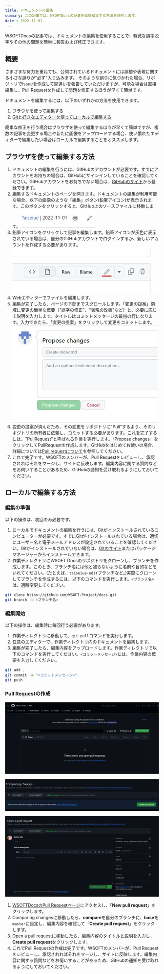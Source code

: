 ```yaml
---
title: ドキュメントの編集
summary: この記事では、WSOFTDocsの記事を直接編集する方法を説明します。
date : 2022-11-01
---
```


WSOFTDocsの記事では、ドキュメントの編集を使用することで、軽微な誤字脱字やその他の問題を簡単に報告および修正できます。

## 概要
さまざまな努力を重ねても、公開されているドキュメントには誤植や表現に関する小さな誤りが"必ず"入り込みます。
そのような誤りに気づかれた場合、リポジトリでIssueを作成して間違いを報告していただけますが、可能な場合は直接編集し、Pull Requestを作成して問題を修正するほうが早くて簡単です。

ドキュメントを編集するには、以下のいずれかの方法を使用できます。

1. ブラウザを使って編集する
2. [Gitと好きなエディターを使ってローカルで編集する](./contribute-from-vscode.md)

簡単な修正を行う場合はブラウザを使って編集するほうが早くて簡単ですが、複数の記事を変更する場合や新たに画像をアップロードする場合、使い慣れたエディターで編集したい場合はローカルで編集することをオススメします。

## ブラウザを使って編集する方法
1. ドキュメントの編集を行うには、GitHubのアカウントが必要です。すでにアカウントをお持ちの場合は、GitHubにサインインしていることを確認してください。GitHubアカウントをお持ちでない場合は、[GitHubのサイト](https://github.com/join)から登録できます。
2. 編集するドキュメントのページを開きます。ドキュメントの編集が利用可能な場合、以下の画像のような「編集」ボタン(鉛筆アイコン)が表示されます。このボタンをクリックすると、GitHub上のソースファイルに移動します。![「編集」ボタン](media/1.jpg)
3. 鉛筆アイコンをクリックして記事を編集します。鉛筆アイコンが灰色に表示されている場合は、自分のGitHubアカウントでログインするか、新しいアカウントを作成する必要があります。![鉛筆アイコン](media/2.jpg)
4. Webエディターでファイルを編集します。
5. 編集が完了したら、ページの下部までスクロールします。「変更の提案」領域に変更の簡単な概要（"誤字の修正"、"表現の改善"など）と、必要に応じて説明を入力します。タイトルはコミットメッセージの最初の行になります。入力できたら、「変更の提案」をクリックして変更をコミットします。![変更の提案](media/3.jpg)
6. 変更の提案が済んだため、その変更をリポジトリに"Pull"するよう、そのリポジトリの所有者に依頼し、コミットする必要があります。これを完了するには、"PullRequest"と呼ばれる作業を実行します。「Propose changes」をクリックしてPullRequestを作成します。GitHubをはじめてお使いの場合、詳細については[Pull requestについて](https://docs.github.com/ja/pull-requests/collaborating-with-pull-requests/proposing-changes-to-your-work-with-pull-requests/about-pull-requests)を参照してください。
7. これで完了です。WSOFTのメンバーが、Pull Requestをレビューし、承認されればそれをマージし、サイトに反映します。編集内容に関する質問などをお伺いすることがあるため、GitHubの通知を受け取れるようにしておいてください。

## ローカルで編集する方法
### 編集の準備
以下の操作は、初回のみ必要です。

1. ローカルでドキュメントの編集を行うには、Gitがインストールされているコンピューターが必要です。すでにGitがインストールされている場合は、適切にユーザー名と電子メールアドレスが設定されていることを確認してください。Gitがインストールされていない場合は、[Gitのサイト](https://git-scm.com/downloads)またはパッケージマネージャーからインストールできます。
2. 作業ディレクトリにWSOFT Docsのリポジトリをクローンし、ブランチを作成します。このとき、ブランチ名には他と被らないように名前や目的などをいれてください。(たとえば、`taiseiue-edit`ブランチなど。)実際にクローンしてブランチを作成するには、以下のコマンドを実行します。`<ブランチ名>`は、適時変更してください。

```sh title="シェル"
git clone https://github.com/WSOFT-Project/docs.git
git branch -b <ブランチ名>
```

### 編集開始
以下の操作は、編集時に毎回行う必要があります。

1. 作業ディレクトリに移動して、`git pull`コマンドを実行します。
2. 任意のエディターで、作業ディレクトリ内のドキュメントを編集します。
3. 編集が完了したら、編集内容をアップロードします。作業ディレクトリで以下のコマンドを実行してください。`<コミットメッセージ>`には、作業内容の概要を入力してください。

```sh title="シェル"
git add .
git commit -m "<コミットメッセージ>"
git push
```

### Pull Requestの作成
![Pull Requests画面](media/4.png)

![Comparing changes画面](media/5.png)

![Open a pull request画面](media/6.png)

1. [WSOFTDocsのPull Requestページ](https://github.com/WSOFT-Project/docs/pulls)にアクセスし、「**New pull request**」をクリックします。
2. Comparing changesに移動したら、**compare**を自分のブランチに、**base**を`master`に設定し、編集内容を確認して「**Create pull request**」をクリックします。
3. Open a pull requestに移動したら、編集内容のタイトルと説明を入力し、**Create pull request**をクリックします。
4. これでPull Requestの作成は完了です。WSOFTのメンバーが、Pull Requestをレビューし、承認されればそれをマージし、サイトに反映します。編集内容に関する質問などをお伺いすることがあるため、GitHubの通知を受け取れるようにしておいてください。